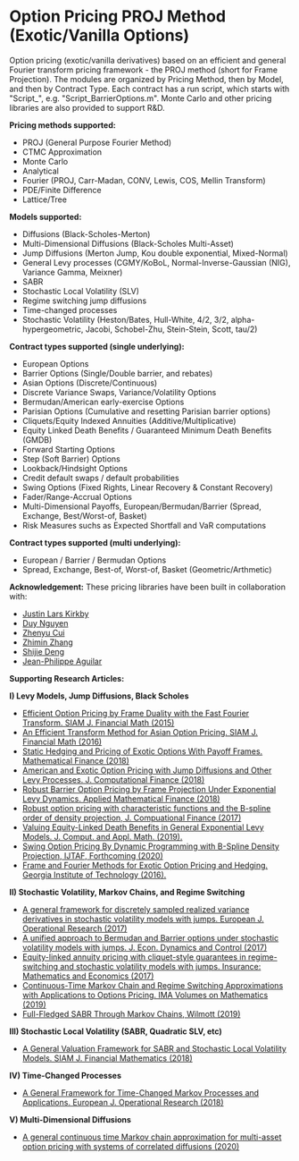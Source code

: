 # Option Pricing PROJ Method (Exotic/Vanilla Options)
Option pricing (exotic/vanilla derivatives) based on an efficient and general Fourier transform pricing framework - the PROJ method (short for Frame Projection). The modules are organized by Pricing Method, then by Model, and then by Contract Type. Each contract has a run script, which starts with "Script_", e.g. "Script_BarrierOptions.m". 
Monte Carlo and other pricing libraries are also provided to support R&D.

<b>Pricing methods supported:</b>
<ul>
  <li> PROJ (General Purpose Fourier Method) </li>
  <li> CTMC Approximation </li>
  <li> Monte Carlo </li>
  <li> Analytical </li>
  <li> Fourier (PROJ, Carr-Madan, CONV, Lewis, COS, Mellin Transform) </li>
  <li> PDE/Finite Difference </li>
  <li> Lattice/Tree </li>
</ul>  
  
<b>Models supported:</b>
<ul>
  <li> Diffusions (Black-Scholes-Merton) </li>
  <li> Multi-Dimensional Diffusions (Black-Scholes Multi-Asset) </li>
  <li> Jump Diffusions (Merton Jump, Kou double exponential, Mixed-Normal)  </li>
  <li> General Levy processes (CGMY/KoBoL, Normal-Inverse-Gaussian (NIG), Variance Gamma, Meixner) </li>
  <li> SABR </li>
  <li> Stochastic Local Volatility (SLV) </li>
  <li> Regime switching jump diffusions </li>
  <li> Time-changed processes </li>
  <li> Stochastic Volatility (Heston/Bates, Hull-White, 4/2, 3/2, alpha-hypergeometric, Jacobi, Schobel-Zhu, Stein-Stein, Scott, tau/2)   </li>
</ul>

<b>Contract types supported (single underlying):</b>
<ul>
  <li> European Options </li>
  <li> Barrier Options (Single/Double barrier, and rebates) </li>
  <li> Asian Options (Discrete/Continuous)</li>
  <li> Discrete Variance Swaps, Variance/Volatility Options </li>
  <li> Bermudan/American early-exercise Options </li>
  <li> Parisian Options (Cumulative and resetting Parisian barrier options) </li>
  <li> Cliquets/Equity Indexed Annuities (Additive/Multiplicative)</li>
  <li> Equity Linked Death Benefits / Guaranteed Minimum Death Benefits (GMDB) </li>
  <li> Forward Starting Options </li>
  <li> Step (Soft Barrier) Options </li>
  <li> Lookback/Hindsight Options </li>
  <li> Credit default swaps / default probabilities </li>
  <li> Swing Options (Fixed Rights, Linear Recovery & Constant Recovery) </li>
  <li> Fader/Range-Accrual Options  </li>
  <li> Multi-Dimensional Payoffs, European/Bermudan/Barrier (Spread, Exchange, Best/Worst-of, Basket) </li>
  <li> Risk Measures suchs as Expected Shortfall and VaR computations </li>
 </ul>

<b>Contract types supported (multi underlying):</b>
<ul>
  <li> European / Barrier / Bermudan Options </li>
  <li> Spread, Exchange, Best-of, Worst-of, Basket (Geometric/Arthmetic) </li>
</ul>

<b>Acknowledgement:</b>
These pricing libraries have been built in collaboration with:
<ul>
  <li><a href="https://www.researchgate.net/profile/Justin_Kirkby"> Justin Lars Kirkby </a> </li>
  <li><a href="https://www.researchgate.net/profile/Duy_Nguyen125">Duy Nguyen </a> </li>
  <li><a href="https://www.researchgate.net/profile/Zhenyu_Cui"> Zhenyu Cui </a> </li>
  <li><a href="https://www.researchgate.net/profile/Zhimin_Zhang3"> Zhimin Zhang </a> </li>
  <li><a href="https://www.researchgate.net/profile/Shi-jie_Deng"> Shijie Deng </a> </li>
  <li><a href="https://www.researchgate.net/profile/Jean_Philippe_Aguilar"> Jean-Philippe Aguilar </a> </li>
</ul>

<b> Supporting Research Articles: </b>

<b> I) Levy Models, Jump Diffusions, Black Scholes </b>
<ul>
  <li> 
    <a href="https://www.researchgate.net/publication/271529024_Efficient_Option_Pricing_by_Frame_Duality_with_the_Fast_Fourier_Transform"> Efficient Option Pricing by Frame Duality with the Fast Fourier Transform. SIAM J. Financial Math (2015)</a>
  </li>
  <li> <a href="https://www.researchgate.net/publication/290607662_An_Efficient_Transform_Method_for_Asian_Option_Pricing">An Efficient Transform Method for Asian Option Pricing. SIAM J. Financial Math (2016) </a> 
  </li>
  <li> <a href="https://www.researchgate.net/publication/271529064_Static_Hedging_and_Pricing_of_Exotic_Options_With_Payoff_Frames"> Static Hedging and Pricing of Exotic Options With Payoff Frames. Mathematical Finance (2018) </a>
  </li>
  <li> <a href="https://www.researchgate.net/publication/320720280_American_and_Exotic_Option_Pricing_with_Jump_Diffusions_and_Other_Levy_Processes"> American and Exotic Option Pricing with Jump Diffusions and Other Levy Processes. J. Computational Finance (2018) </a>
  </li>
  <li> <a href="https://www.researchgate.net/publication/271529039_Robust_Barrier_Option_Pricing_by_Frame_Projection_Under_Exponential_Levy_Dynamics"> Robust Barrier Option Pricing by Frame Projection Under Exponential Levy Dynamics. Applied Mathematical Finance (2018) </a> 
  </li>
  <li> <a href="https://www.researchgate.net/publication/320264970_Robust_option_pricing_with_characteristic_functions_and_the_B-spline_order_of_density_projection"> Robust option pricing with characteristic functions and the B-spline order of density projection, J. Compuational Finance (2017) </a> 
  </li>
  <li>
    <a href="https://www.researchgate.net/publication/334822473_Valuing_equity-linked_death_benefits_in_general_exponential_Levy_models"> Valuing Equity-Linked Death Benefits in General Exponential Levy Models. J. Comput. and Appl. Math. (2019). </a>
  </li>
  <li> <a href="https://www.researchgate.net/publication/336281657_Swing_Option_Pricing_by_Dynamic_Programming_with_B-Spline_Density_Projection"> Swing Option Pricing By Dynamic Programming with B-Spline Density Projection, IJTAF, Forthcoming (2020)</a> 
  </li>
    <li>
    <a href="https://smartech.gatech.edu/bitstream/handle/1853/59138/KIRKBY-DISSERTATION-2016.pdf"> Frame and Fourier Methods for Exotic Option Pricing and Hedging. Georgia Institute of Technology (2016). </a>
  </li>
</ul>

<b> II) Stochastic Volatility, Markov Chains, and Regime Switching </b>
<ul>
    <li> <a href="https://www.researchgate.net/publication/315888055_A_general_framework_for_discretely_sampled_realized_variance_derivatives_in_stochastic_volatility_models_with_jumps">A general framework for discretely sampled realized variance derivatives in stochastic volatility models with jumps. European J. Operational Research (2017) </a> 
  </li>
    <li> <a href="https://www.researchgate.net/publication/317056519_A_unified_approach_to_Bermudan_and_Barrier_options_under_stochastic_volatility_models_with_jumps"> A unified approach to Bermudan and Barrier options under stochastic volatility models with jumps. J. Econ. Dynamics and Control (2017)</a> 
  </li>
    <li> <a href="https://www.researchgate.net/publication/314260670_Equity-linked_annuity_pricing_with_cliquet-style_guarantees_in_regime-switching_and_stochastic_volatility_models_with_jumps"> Equity-linked annuity pricing with cliquet-style guarantees in regime-switching and stochastic volatility models with jumps. Insurance: Mathematics and Economics (2017)</a> 
  </li>
    <li> <a href="https://www.researchgate.net/publication/330401656_Continuous-Time_Markov_Chain_and_Regime_Switching_Approximations_with_Applications_to_Options_Pricing"> Continuous-Time Markov Chain and Regime Switching Approximations with Applications to Options Pricing. IMA Volumes on Mathematics (2019)</a> 
  </li>
    <li> <a href="https://www.researchgate.net/publication/334716223_Full-fledged_SABR_Through_Markov_Chains?_sg=wav6ifhPa8HmCsvRzHVqYYPU2VHZKMTyP-1ZX_eeuqYZz5cpfKqZ0OCTODC9Ci1aY8j99amKGjbwZnaf1q1k2cTmLdIfxamtOAx_pXs8.W0biWEvGq-ILKu2DgzAI35-BBXMZp3bN1jBLDKKfSg_FgFd9ci8xXqXQIKbA5UoPE6sUA9GrpH8ByrP8-Xx1aA"> Full-Fledged SABR Through Markov Chains, Wilmott (2019) </a> 
  </li>
</ul>

<b> III) Stochastic Local Volatility (SABR, Quadratic SLV, etc) </b>
<ul>
  <li> <a href="https://www.researchgate.net/publication/324731726_A_General_Valuation_Framework_for_SABR_and_Stochastic_Local_Volatility_Models"> A General Valuation Framework for SABR and Stochastic Local Volatility Models. SIAM J. Financial Mathematics (2018) </a> 
  </li>
</ul>

<b> IV) Time-Changed Processes</b>
<ul>
    <li> <a href="https://www.researchgate.net/publication/327411363_A_General_Framework_for_Time-Changed_Markov_Processes_and_Applications"> A General Framework for Time-Changed Markov Processes and Applications. European J. Operational Research (2018) </a> 
  </li>
</ul>

<b> V) Multi-Dimensional Diffusions </b>
<ul>
  <li>  <a href="https://www.researchgate.net/publication/342174203_A_general_continuous_time_Markov_chain_approximation_for_multi-asset_option_pricing_with_systems_of_correlated_diffusions"> A general continuous time Markov chain approximation for multi-asset option pricing with systems of correlated diffusions (2020) </a> 
  </li>
</ul>


